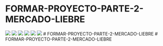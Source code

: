 # FORMAR-PROYECTO-PARTE-2-MERCADO-LIEBRE
<img src="https://github.com/diegoalejandrorodal/FORMAR-PROYECTO-PARTE-2-MERCADO-LIEBRE/blob/main/public/img-consigna/1.png">
<img src="https://github.com/diegoalejandrorodal/FORMAR-PROYECTO-PARTE-2-MERCADO-LIEBRE/blob/main/public/img-consigna/2.png">
<img src="https://github.com/diegoalejandrorodal/FORMAR-PROYECTO-PARTE-2-MERCADO-LIEBRE/blob/main/public/img-consigna/3.png">
<img src="https://github.com/diegoalejandrorodal/FORMAR-PROYECTO-PARTE-2-MERCADO-LIEBRE/blob/main/public/img-consigna/4.png">
<img src="https://github.com/diegoalejandrorodal/FORMAR-PROYECTO-PARTE-2-MERCADO-LIEBRE/blob/main/public/img-consigna/5.png">
<img src="https://github.com/diegoalejandrorodal/FORMAR-PROYECTO-PARTE-2-MERCADO-LIEBRE/blob/main/public/img-consigna/6.png">
# FORMAR-PROYECTO-PARTE-2-MERCADO-LIEBRE
# FORMAR-PROYECTO-PARTE-2-MERCADO-LIEBRE

